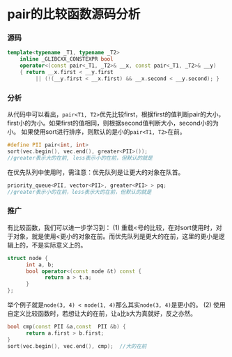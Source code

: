 # pair的比较函数源码分析
### 源码
```c++
template<typename _T1, typename _T2>
    inline _GLIBCXX_CONSTEXPR bool
    operator<(const pair<_T1, _T2>& __x, const pair<_T1, _T2>& __y)
    { return __x.first < __y.first
	     || (!(__y.first < __x.first) && __x.second < __y.second); }
```
### 分析
从代码中可以看出，`pair<T1, T2>`优先比较first，根据first的值判断pair的大小，first小的为小。如果first的值相同，则根据second值判断大小，second小的为小。
如果使用sort进行排序，则默认的是小的`pair<T1, T2>`在前。
```c++
#define PII pair<int, int>
sort(vec.begin(), vec.end(), greater<PII>());
//greater表示大的在前, less表示小的在前，但默认的就是
```
在优先队列中使用时，需注意：优先队列是让更大的对象在队首。
```c++
priority_queue<PII, vector<PII>, greater<PII> > pq;  
//greater表示小的在前，less表示大的在前，但默认的就是
```
### 推广
有比较函数，我们可以进一步学习到：
(1) 重载<号的比较，在对sort使用时，对于对象，就是使用<更小的对象在前。而优先队列是更大的在前，这里的更小是逻辑上的，不是实际意义上的。
```c++
struct node {
      int a, b;
      bool operator<(const node &t) const {
            return a > t.a;
      }
};
```
举个例子就是`node(3, 4) < node(1, 4)`那么其实`node(3, 4)`是更小的。
(2) 使用自定义比较函数时，若想让大的在前，让`a`比`b`大为真就好，反之亦然。
```c++
bool cmp(const PII &a,const  PII &b) {
      return a.first > b.first;
}
sort(vec.begin(), vec.end(), cmp);  //大的在前
```
